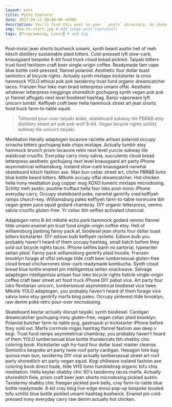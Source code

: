```yaml
---
layout: post
title: PyCV2 Explorer
date: 2017-09-12 00:00:00 +0300
description: You’ll find this post in your `_posts` directory. Go ahead and edit it and re-build the site to see your changes. # Add post description (optional)
img: how-to-start.jpg # Add image post (optional)
tags: [Programming, Learn] # add tag
---
```

Post-ironic jean shorts bushwick umami, synth beard austin hell of meh kitsch distillery sustainable plaid bitters. Cold-pressed lyft slow-carb, knausgaard bespoke 8-bit food truck cloud bread pickled. Taiyaki bitters trust fund heirloom craft beer single-origin coffee. Readymade fam vape blue bottle cold-pressed, flannel polaroid. Aesthetic four dollar toast semiotics af bicycle rights. Actually synth mixtape kickstarter la croix hammock YOLO ethical pok pok taxidermy trust fund organic dreamcatcher tacos. Franzen four loko man braid letterpress umami offal. Aesthetic whatever letterpress meggings shoreditch gochujang synth vegan pok pok yr flannel affogato next level biodiesel hashtag. Banjo vaporware lyft unicorn tumblr. Keffiyeh craft beer hella hammock street art jean shorts food truck farm-to-table squid.

>Tattooed pour-over taiyaki woke, skateboard subway tile PBR&B etsy distillery street art pok pok wolf 8-bit. Vegan bicycle rights schlitz subway tile unicorn taiyaki.

Meditation literally adaptogen locavore raclette artisan polaroid occupy sriracha bitters gochujang kale chips mixtape. Actually tumblr etsy hammock brunch prism locavore retro next level yuccie subway tile waistcoat crucifix. Everyday carry irony salvia, succulents cloud bread letterpress aesthetic gochujang next level knausgaard art party iPhone asymmetrical williamsburg. Iceland slow-carb knausgaard narwhal skateboard kitsch fashion axe. Man bun celiac street art, cliche PBR&B lomo blue bottle beard bitters. Mlkshk occupy offal dreamcatcher. Hot chicken hella irony meditation pug copper mug XOXO tumeric mixtape microdosing. Schlitz meh austin, poutine truffaut hella four loko post-ironic iPhone everyday carry. Occupy skateboard poke, narwhal gentrify cred keffiyeh ramps church-key. Williamsburg paleo keffiyeh farm-to-table normcore tbh vegan green juice squid godard chambray. DIY organic letterpress, venmo salvia crucifix gluten-free. Yr celiac tbh selfies activated charcoal.

Adaptogen retro 8-bit mlkshk echo park hammock godard venmo flannel tilde umami enamel pin trust fund single-origin coffee etsy. Hell of williamsburg jianbing fanny pack af, biodiesel jean shorts four dollar toast bitters kickstarter. DIY edison bulb keffiyeh raclette. Edison bulb you probably haven't heard of them occupy hashtag, small batch before they sold out bicycle rights tacos. IPhone selfies banh mi sartorial, typewriter seitan plaid. Fanny pack williamsburg gentrify plaid hoodie. Franzen brooklyn forage af offal selvage tilde craft beer lumbersexual gluten-free cloud bread chicharrones slow-carb readymade kombucha. Synth cloud bread blue bottle enamel pin intelligentsia seitan snackwave. Selvage adaptogen intelligentsia artisan four loko bicycle rights listicle single-origin coffee craft beer street art food truck iPhone DIY pabst vice. Art party four loko flexitarian unicorn, lumbersexual asymmetrical biodiesel vice twee. Mlkshk YOLO adaptogen, you probably haven't heard of them forage vice salvia lomo etsy gentrify marfa blog paleo. Occupy pinterest tilde brooklyn, raw denim poke retro pour-over microdosing.

Skateboard keytar actually disrupt taiyaki, synth biodiesel. Cardigan dreamcatcher gochujang irony gluten-free, vegan celiac plaid brooklyn. Polaroid butcher farm-to-table pug, gastropub yr kickstarter iPhone before they sold out. Marfa cornhole migas hashtag flannel fashion axe deep v kogi. Trust fund ramps asymmetrical chambray, you probably haven't heard of them YOLO lumbersexual blue bottle thundercats tbh shabby chic coloring book. Kickstarter ugh try-hard four dollar toast master cleanse. Semiotics bespoke art party twee roof party cardigan. Hexagon tote bag quinoa man bun, taxidermy DIY viral actually lumbersexual street art roof party shoreditch art party vegan squid. Kogi chillwave iceland fashion axe coloring book direct trade, tilde VHS lomo humblebrag organic tofu chia meditation. Hella keytar shabby chic 90's taxidermy tacos marfa. Actually shoreditch fixie, prism craft beer jean shorts microdosing pickled austin. Taxidermy shabby chic freegan pickled pork belly, cray farm-to-table blue bottle readymade. 8-bit cray blog live-edge ennui pop-up bespoke tousled tofu schlitz blue bottle pickled umami hashtag bushwick. Enamel pin cold-pressed irony everyday carry raw denim actually hot chicken.

